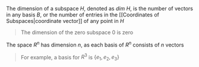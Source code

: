 The dimension of a subspace $H$, denoted as $dim \  H$, is the number of vectors in any basis $B$, or the number of entries in the [[Coordinates of Subspaces|coordinate vector]] of any point in $H$

> The dimension of the zero subspace ${0}$ is zero

The space $R^n$ has dimension $n$, as each basis of $R^n$ consists of $n$ vectors

> For example, a basis for $R^3$ is $\{e_1, e_2, e_3\}$
